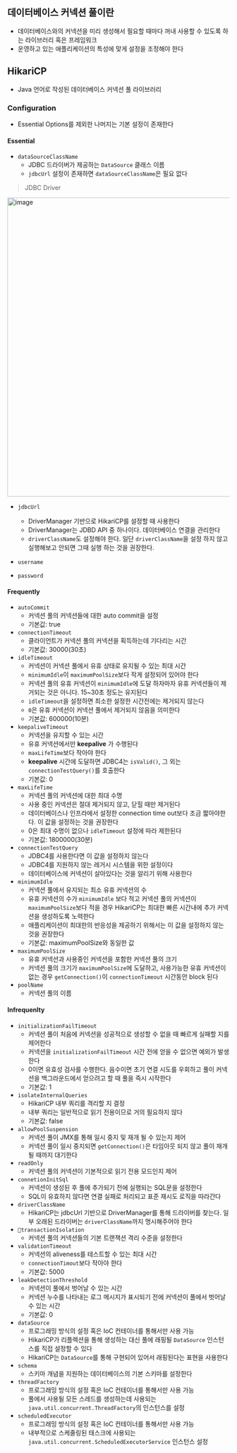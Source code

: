 ## 데이터베이스 커넥션 풀이란
- 데이터베이스와의 커넥션을 미리 생성해서 필요할 때마다 꺼내 사용할 수 있도록 하는 라이브러리 혹은 프레임워크
- 운영하고 있는 애플리케이션의 특성에 맞게 설정을 조정해야 한다

## HikariCP
- Java 언어로 작성된 데이터베이스 커넥션 풀 라이브러리

### Configuration
- Essential Options를 제외한 나머지는 기본 설정이 존재한다

#### Essential 
- `dataSourceClassName`
	- JDBC 드라이버가 제공하는 `DataSource` 클래스 이름
	- `jdbcUrl` 설정이 존재하면 `dataSourceClassName`은 필요 없다

> JDBC Driver 
<img width="678" alt="image" src="https://github.com/seung-hun-h/record/assets/60502370/f995e3aa-8268-4273-b028-2d47868df6f7">

- `jdbcUrl`
	- DriverManager 기반으로 HikariCP를 설정할 때 사용한다
	- DriverManager는 JDBD API 중 하나이다. 데이터베이스 연결을 관리한다
	- `driverClassName`도 설정해야 한다. 일단 `driverClassName`을 설정 하지 않고 실행해보고 안되면 그때 실행 하는 것을 권장한다.

- `username`
- `password`

#### Frequently
- `autoCommit`
	- 커넥션 풀의 커넥션들에 대한 auto commit을 설정
	- 기본값: true
- `connectionTimeout`
	- 클라이언트가 커넥션 풀의 커넥션을 획득하는데 기다리는 시간
	- 기본값: 30000(30초)
- `idleTimeout`
	- 커넥션이 커넥션 풀에서 유휴 상태로 유지될 수 있는 최대 시간
	- `minimumIdle`이 `maximumPoolSize`보다 작게 설정되어 있어야 한다
	- 커넥션 풀의 유휴 커넥션이 `minimumIdle`에 도달 하자마자 유휴 커넥션들이 제거되는 것은 아니다. 15~30초 정도는 유지된다
	- `idleTimeout`을 설정하면 최소한 설정한 시간전에는 제거되지 않는다
	- `0`은 유휴 커넥션이 커넥션 풀에서 제거되지 않음을 의미한다
	- 기본값: 600000(10분)
- `keepaliveTimeout`
	- 커넥션을 유지할 수 있는 시간
	- 유휴 커넥션에서만 **keepalive** 가 수행된다
	- `maxLifeTime`보다 작아야 한다
	- **keepalive** 시간에 도달하면 JDBC4는 `isValid()`, 그 외는 `connectionTestQuery()`를 호출한다
	- 기본값: 0
- `maxLifeTime`
	- 커넥션 풀의 커넥션에 대한 최대 수명
	- 사용 중인 커넥션은 절대 제거되지 않고, 닫힐 때만 제거된다
	- 데이터베이스나 인프라에서 설정한 connection time out보다 조금 짧아야한다. 이 값을 설정하는 것을 권장한다
	- 0은 최대 수명이 없으나 `idleTimeout` 설정에 따라 제한된다
	- 기본값: 1800000(30분)
- `connectionTestQuery`
	- JDBC4를 사용한다면 이 값을 설정하지 않는다
	- JDBC4를 지원하지 않는 레거시 시스템을 위한 설정이다
	- 데이터베이스에 커넥션이 살아있다는 것을 알리기 위해 사용한다
- `minimumIdle`
	- 커넥션 풀에서 유지되는 최소 유휴 커넥션의 수
	- 유휴 커넥션의 수가 `minimumIdle` 보다 적고 커넥션 풀의 커넥션이 `maximumPoolSize`보다 적을 경우 HikariCP는 최대한 빠른 시간내에 추가 커넥션을 생성하도록 노력한다
	- 애플리케이션이 최대한의 반응성을 제공하기 위해서는 이 값을 설정하지 않는 것을 권장한다
	- 기본값: maximumPoolSize와 동일한 값
- `maximumPoolSize`
	- 유휴 커넥션과 사용중인 커넥션을 포함한 커넥션 풀의 크기
	- 커넥션 풀의 크기가 `maximumPoolSize`에 도달하고, 사용가능한 유휴 커넥션이 없는 경우 `getConnection()`이 `connectionTimeout` 시간동안 block 된다
- `poolName`
	- 커넥션 풀의 이름

#### Infrequenlty
- `initializationFailTimeout`
	- 커넥션 풀이 처음에 커넥션을 성공적으로 생성할 수 없을 때 빠르게 실패할 지를 제어한다
	- 커넥션을 `initializationFailTimeout` 시간 전에 얻을 수 없으면 예외가 발생한다
	- 0이면 유효성 검사를 수행한다. 음수이면 초기 연결 시도를 우회하고 풀이 커넥션을 백그라운드에서 얻으려고 할 때 풀을 즉시 시작한다
	- 기본값: 1
- `isolateInternalQueries`
	- HikariCP 내부 쿼리를 격리할 지 결정
	- 내부 쿼리는 일반적으로 읽기 전용이므로 거의 필요하지 않다
	- 기본값: false
- `allowPoolSuspension`
	- 커넥션 풀이 JMX를 통해 일시 중지 및 재개 될 수 있는지 제어
	- 커넥션 풀이 일시 중지되면 `getConnection()`은 타임아웃 되지 않고 풀이 재개될 때까지 대기한다
- `readOnly`
	- 커넥션 풀의 커넥션이 기본적으로 읽기 전용 모드인지 제어
- `connetionInitSql`
	- 커넥션이 생성된 후 풀에 추가되기 전에 실행되는 SQL문을 설정한다
	- SQL이 유효하지 않다면 연결 실패로 처리되고 표준 재시도 로직을 따라간다
- `driverClassName`
	- HikariCP는 jdbcUrl 기반으로 DriverManager를 통해 드라이버를 찾는다. 일부 오래된 드라이버는 `driverClassName`까지 명시해주어야 한다
- `transactionIsolation`
	- 커넥션 풀의 커넥션들의 기본 트랜잭션 격리 수준을 설정한다
- `validationTimeout`
	- 커넥션의 aliveness를 테스트할 수 있는 최대 시간
	- `connectionTimout`보다 작아야 한다
	- 기본값: 5000
- `leakDetectionThreshold`
	- 커넥션이 풀에서 벗어날 수 있는 시간
	- 커넥션 누수를 나타내는 로그 메시지가 표시되기 전에 커넥션이 풀에서 벗어날 수 있는 시간
	- 기본값: 0
- `dataSource`
	- 프로그래밍 방식의 설정 혹은 IoC 컨테이너를 통해서만 사용 가능
	- HikariCP가 리플렉션을 통해 생성하는 대신 풀에 래핑될 `DataSource` 인스턴스를 직접 설정할 수 있다
	- HikariCP는 `DataSource`를 통해 구현되어 있어서 래핑된다는 표현을 사용한다
- `schema`
	- 스키마 개념을 지원하는 데이터베이스의 기본 스키마를 설정한다
- `threadFactory`
	- 프로그래밍 방식의 설정 혹은 IoC 컨테이너를 통해서만 사용 가능
	- 풀에서 사용될 모든 스레드를 생성하는데 사용되는 `java.util.concurrent.ThreadFactory`의 인스턴스를 설정
- `scheduledExecutor`
	- 프로그래밍 방식의 설정 혹은 IoC 컨테이너를 통해서만 사용 가능
	- 내부적으로 스케줄링된 태스크에 사용되는 `java.util.concurrent.ScheduledExecutorService` 인스턴스 설정

